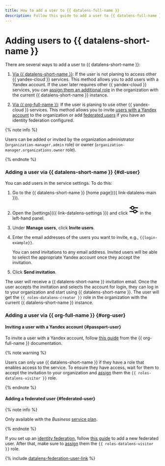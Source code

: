 ```yaml
---
title: How to add a user to {{ datalens-full-name }}
description: Follow this guide to add a user to {{ datalens-full-name }}.
---
```


# Adding users to {{ datalens-short-name }}

There are several ways to add a user to {{ datalens-short-name }}:

1. [Via {{ datalens-short-name }}](#dl-user): If the user is not planing to access other {{ yandex-cloud }} services. This method allows you to add users with a Yandex account. If the user later requires other {{ yandex-cloud }} services, you can [assign them an additional role](../../organization/security/index.md#add-role) in the organization with the current {{ datalens-short-name }} instance.

1. [Via {{ org-full-name }}](#org-user): If the user is planing to use other {{ yandex-cloud }} services. This method allows you to invite [users with a Yandex account](#passport-user) to the organization or add [federated users](#federated-user) if you have an identity federation configured.

{% note info %}

Users can be added or invited by the organization administrator (`organization-manager.admin` role) or owner (`organization-manager.organizations.owner` role).

{% endnote %}

### Adding a user via {{ datalens-short-name }} {#dl-user}

You can add users in the service settings. To do this:

1. Go to the {{ datalens-short-name }} [home page]({{ link-datalens-main }}).
1. Open the [settings]({{ link-datalens-settings }}) and click ![image](../../_assets/console-icons/sliders.svg) in the left-hand panel.
1. Under **Manage users**, click **Invite users**.
1. Enter the email addresses of the users you want to invite, e.g., `{{login-example}}`.

    You can send invitations to any email address. Invited users will be able to select the appropriate Yandex account once they accept the invitation.

1. Click **Send invitation**.

The user will receive a {{ datalens-short-name }} invitation email. Once the user accepts the invitation and selects the account for login, they can log in to your organization and start using {{ datalens-short-name }}. The user will get the `{{ roles-datalens-creator }}` role in the organization with the current {{ datalens-short-name }} instance.

### Adding a user via {{ org-full-name }} {#org-user}

#### Inviting a user with a Yandex account {#passport-user}

To invite a user with a Yandex account, follow [this guide](../../organization/operations/add-account.md#useraccount) from the {{ org-full-name }} documentation.

{% note warning %}

Users can only use {{ datalens-short-name }} if they have a role that enables access to the service. To ensure they have access, wait for them to accept the invitation to your organization and [assign](../../organization/security/index.md#add-role) them the `{{ roles-datalens-visitor }}` role.

{% endnote %}

#### Adding a federated user {#federated-user}

{% note info %}

Only available with the _Business_ [service plan](../settings/service-plan.md).

{% endnote %}

If you set up an [identity federation](../../organization/concepts/add-federation.md), follow [this guide](../../organization/operations/add-account.md#add-user-sso) to add a new federated user. After that, make sure to [assign](../../organization/security/index.md#add-role) them the `{{ roles-datalens-visitor }}` role.

{% include [datalens-federation-user-link](../../_includes/datalens/datalens-federation-user-link.md) %}
